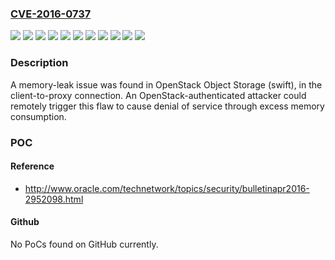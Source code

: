 ### [CVE-2016-0737](https://cve.mitre.org/cgi-bin/cvename.cgi?name=CVE-2016-0737)
![](https://img.shields.io/static/v1?label=Product&message=Red%20Hat%20Enterprise%20Linux%20OpenStack%20Platform%205.0%20(Icehouse)%20for%20RHEL%206&color=blue)
![](https://img.shields.io/static/v1?label=Product&message=Red%20Hat%20Enterprise%20Linux%20OpenStack%20Platform%205.0%20(Icehouse)%20for%20RHEL%207&color=blue)
![](https://img.shields.io/static/v1?label=Product&message=Red%20Hat%20Enterprise%20Linux%20OpenStack%20Platform%206.0%20(Juno)%20for%20RHEL%207&color=blue)
![](https://img.shields.io/static/v1?label=Product&message=Red%20Hat%20Enterprise%20Linux%20OpenStack%20Platform%207.0%20(Kilo)%20for%20RHEL%207&color=blue)
![](https://img.shields.io/static/v1?label=Product&message=Red%20Hat%20Gluster%20Storage%203.1%20for%20RHEL%206&color=blue)
![](https://img.shields.io/static/v1?label=Product&message=Red%20Hat%20Gluster%20Storage%203.1%20for%20RHEL%207&color=blue)
![](https://img.shields.io/static/v1?label=Version&message=!%200%3A1.13.1-8.el6ost%20&color=brighgreen)
![](https://img.shields.io/static/v1?label=Version&message=!%200%3A1.13.1-8.el7ost%20&color=brighgreen)
![](https://img.shields.io/static/v1?label=Version&message=!%200%3A2.2.0-6.el7ost%20&color=brighgreen)
![](https://img.shields.io/static/v1?label=Version&message=!%200%3A2.3.0-3.el7ost%20&color=brighgreen)
![](https://img.shields.io/static/v1?label=Vulnerability&message=Uncontrolled%20Resource%20Consumption&color=brighgreen)

### Description

A memory-leak issue was found in OpenStack Object Storage (swift), in the client-to-proxy connection. An OpenStack-authenticated attacker could remotely trigger this flaw to cause denial of service through excess memory consumption.

### POC

#### Reference
- http://www.oracle.com/technetwork/topics/security/bulletinapr2016-2952098.html

#### Github
No PoCs found on GitHub currently.

